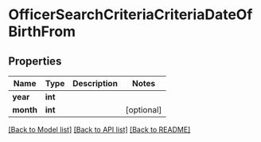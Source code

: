 # OfficerSearchCriteriaCriteriaDateOfBirthFrom

## Properties
Name | Type | Description | Notes
------------ | ------------- | ------------- | -------------
**year** | **int** |  | 
**month** | **int** |  | [optional] 

[[Back to Model list]](../README.md#documentation-for-models) [[Back to API list]](../README.md#documentation-for-api-endpoints) [[Back to README]](../README.md)


